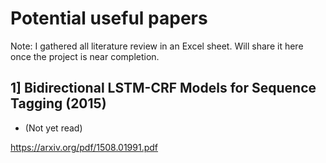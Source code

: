 # Potential useful papers
Note: I gathered all literature review in an Excel sheet. Will share it here once the project is near completion. 

## 1] Bidirectional LSTM-CRF Models for Sequence Tagging (2015)

- (Not yet read)

https://arxiv.org/pdf/1508.01991.pdf
